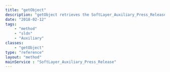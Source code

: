```yaml
---
title: "getObject"
description: "getObject retrieves the SoftLayer_Auxiliary_Press_Release object whose ID number corresponds to the ID number of the init parameter passed to the SoftLayer_Auxiliary_Press_Release service. "
date: "2018-02-12"
tags:
    - "method"
    - "sldn"
    - "Auxiliary"
classes:
    - "getObject"
type: "reference"
layout: "method"
mainService : "SoftLayer_Auxiliary_Press_Release"
---
```

